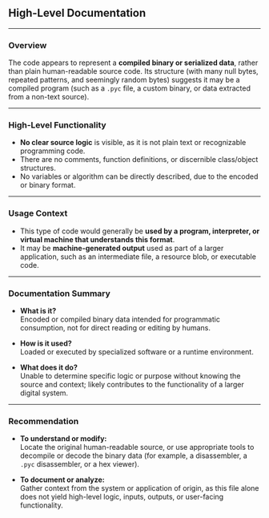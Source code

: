 ## High-Level Documentation

---

### Overview

The code appears to represent a **compiled binary or serialized data**, rather than plain human-readable source code. Its structure (with many null bytes, repeated patterns, and seemingly random bytes) suggests it may be a compiled program (such as a `.pyc` file, a custom binary, or data extracted from a non-text source).

---

### High-Level Functionality

- **No clear source logic** is visible, as it is not plain text or recognizable programming code. 
- There are no comments, function definitions, or discernible class/object structures.
- No variables or algorithm can be directly described, due to the encoded or binary format.

---

### Usage Context

- This type of code would generally be **used by a program, interpreter, or virtual machine that understands this format**. 
- It may be **machine-generated output** used as part of a larger application, such as an intermediate file, a resource blob, or executable code.

---

### Documentation Summary

- **What is it?**  
  Encoded or compiled binary data intended for programmatic consumption, not for direct reading or editing by humans.

- **How is it used?**  
  Loaded or executed by specialized software or a runtime environment.

- **What does it do?**  
  Unable to determine specific logic or purpose without knowing the source and context; likely contributes to the functionality of a larger digital system.

---

### Recommendation

- **To understand or modify:**  
  Locate the original human-readable source, or use appropriate tools to decompile or decode the binary data (for example, a disassembler, a `.pyc` disassembler, or a hex viewer).

- **To document or analyze:**  
  Gather context from the system or application of origin, as this file alone does not yield high-level logic, inputs, outputs, or user-facing functionality.